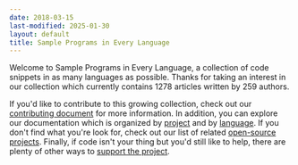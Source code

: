 ```yaml
---
date: 2018-03-15
last-modified: 2025-01-30
layout: default
title: Sample Programs in Every Language
---
```


Welcome to Sample Programs in Every Language, a collection of code snippets in as many languages as possible. Thanks for taking an interest in our collection which currently contains 1278 articles written by 259 authors.

If you'd like to contribute to this growing collection, check out our [contributing document](https://github.com/TheRenegadeCoder/sample-programs/blob/master/.github/CONTRIBUTING.md) for more information. In addition, you can explore our documentation which is organized by [project](/projects) and by [language](/languages). If you don't find what you're look for, check out our list of related [open-source projects](/related). Finally, if code isn't your thing but you'd still like to help, there are plenty of other ways to [support the project](https://therenegadecoder.com/updates/5-ways-you-can-support-the-renegade-coder/).